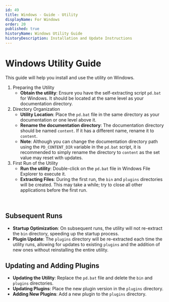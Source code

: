 ```yaml
---
id: 49
title: Windows - Guide - Utility
displayName: For Windows
order: 20
published: true
historyName: Windows Utility Guide
historyDescription: Installation and Update Instructions
---
```


# Windows Utility Guide

This guide will help you install and use the utility on Windows.

1. Preparing the Utility
   - **Obtain the utility**: Ensure you have the self-extracting script `pd.bat` for Windows. It should be located
   at the same level as your documentation directory.<br/>
2. Directory Organization
   - **Utility Location**: Place the `pd.bat` file in the same directory as your documentation or one level above it.
   - **Rename the documentation directory**: The documentation directory should be named `content`. If it has
   a different name, rename it to `content`.
   - **Note**: Although you can change the documentation directory path using the `PD_CONTENT_DIR` variable
   in the `pd.bat` script, it is recommended to simply rename the directory to `content` as the set value may reset
   with updates.<br/>
3. First Run of the Utility
   - **Run the utility**: Double-click on the `pd.bat` file in Windows File Explorer to execute it.
   - **Extracting Files**: During the first run, the `bin` and `plugins` directories will be created. This may take
   a while; try to close all other applications before the first run.

<br/>


## Subsequent Runs

- **Startup Optimization**: On subsequent runs, the utility will not re-extract the `bin` directory,
speeding up the startup process.
- **Plugin Update**: The `plugins` directory will be re-extracted each time the utility runs, allowing for updates
to existing `plugins` and the addition of new ones without reinstalling the entire utility.

## Updating and Adding Plugins

- **Updating the Utility**: Replace the `pd.bat` file and delete the `bin` and `plugins` directories.
- **Updating Plugins**: Place the new plugin version in the `plugins` directory.
- **Adding New Plugins**: Add a new plugin to the `plugins` directory.
